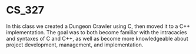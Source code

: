 # CS_327

In this class we created a Dungeon Crawler using C, then moved it to a C++ implementation. The goal was to both become familiar with the intracacies and syntaxes of C and C++, as well as become more knowledgeable about project development, management, and implementation.
